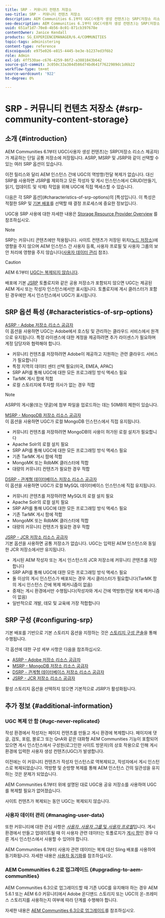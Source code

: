 ```yaml
---
title: SRP - 커뮤니티 컨텐츠 저장소
seo-title: SRP - 커뮤니티 컨텐츠 저장소
description: AEM Communities 6.1부터 UGC(사용자 생성 컨텐츠)는 SRP(저장소 리소스 제공자)가 제공하는 단일 공통 저장소에 저장됩니다
seo-description: AEM Communities 6.1부터 UGC(사용자 생성 컨텐츠)는 SRP(저장소 리소스 제공자)가 제공하는 단일 공통 저장소에 저장됩니다
uuid: 651af1d7-70e8-4b56-8c01-871cb397678e
contentOwner: Janice Kendall
products: SG_EXPERIENCEMANAGER/6.4/COMMUNITIES
topic-tags: administering
content-type: reference
discoiquuid: e975e026-e815-4445-be3e-b1237ed3f6b2
role: Admin
exl-id: 4ff530ae-c676-4259-86f2-a3881843b642
source-git-commit: 3c050c33a384d586d74bd641f7622989dc1d6b22
workflow-type: tm+mt
source-wordcount: '922'
ht-degree: 0%

---
```


# SRP - 커뮤니티 컨텐츠 저장소 {#srp-community-content-storage}

## 소개 {#introduction}

AEM Communities 6.1부터 UGC(사용자 생성 컨텐츠)는 SRP(저장소 리소스 제공자)가 제공하는 단일 공통 저장소에 저장됩니다. ASRP, MSRP 및 JSRP와 같이 선택할 수 있는 여러 SRP 옵션이 있습니다.

이전 릴리스와 달리 AEM 인스턴스 간에 UGC의 역방향/전달 복제가 없습니다. 대신 SRP를 사용하면 JSRP를 제외하고 모든 작성자 및 게시 인스턴스에서 CRUD(만들기, 읽기, 업데이트 및 삭제) 작업을 위해 UGC에 직접 액세스할 수 있습니다.

다음은 각 SRP 옵션](#characteristics-of-srp-options)의 [특성입니다. 이 특성은 적절한 SRP 및 [기본 배포](topologies.md)를 선택할 때 결정 프로세스에 중요한 정보입니다.

UGC용 SRP 사용에 대한 자세한 내용은 [Storage Resource Provider Overview](srp.md) 를 참조하십시오.

>[!NOTE]
>
>SRP는 커뮤니티 콘텐츠에만 적용됩니다. 사이트 컨텐츠가 저장된 위치([노드 저장소](../../help/sites-deploying/data-store-config.md))에 영향을 주지 않으며 AEM 인스턴스 간 사용자 등록, 사용자 프로필 및 사용자 그룹의 보안 처리에 영향을 주지 않습니다([사용자 데이터 관리](#managing-user-data) 참조).

>[!CAUTION]
>
>AEM 6.1부터 [UGC는 복제되지 않습니다](#ugc-never-replicated).
>
>배포에 기본 [JSRP](topologies.md#jsrp) 토폴로지와 같은 공용 저장소가 포함되지 않으면 UGC는 제공된 AEM 게시 또는 작성자 인스턴스에서만 표시됩니다. 토폴로지에 게시 클러스터가 포함된 경우에만 게시 인스턴스에서 UGC가 표시됩니다.

## SRP 옵션 특성 {#characteristics-of-srp-options}

[ASRP - Adobe 저장소 리소스 공급자](asrp.md)\
이 옵션을 사용하면 UGC는 Adobe에서 호스팅 및 관리하는 클라우드 서비스에서 원격으로 유지됩니다. 특정 라이센스에 대한 계정을 제공하려면 추가 라이센스가 필요하며 계정 담당자와 협력해야 합니다.

* 커뮤니티 컨텐츠를 저장하려면 Adobe이 제공하고 지원하는 관련 클라우드 서비스가 필요합니다
* 특정 지역의 데이터 센터 선택 필요(미국, EMEA, APAC)
* SRP API를 통해 UGC에 대한 모든 프로그래밍 방식 액세스 필요
* TarMK 게시 팜에 적합
* 로컬 스토리지에 투자할 의사가 없는 경우 적합

>[!NOTE]
>
>ASRP의 게시물(또는 댓글)에 첨부 파일을 업로드하는 데는 50MB의 제한이 있습니다.

[MSRP - MongoDB 저장소 리소스 공급자](msrp.md)\
이 옵션을 사용하면 UGC가 로컬 MongoDB 인스턴스에서 직접 유지됩니다.

* 커뮤니티 컨텐츠를 저장하려면 MongoDB의 사용이 허가된 로컬 설치가 필요합니다
* Apache Solr의 로컬 설치 필요
* SRP API를 통해 UGC에 대한 모든 프로그래밍 방식 액세스 필요
* 기존 TarMK 게시 팜에 적합
* MongoMK 또는 RdbMK 클러스터에 적합
* 대량의 커뮤니티 컨텐츠가 필요한 경우 적합

[DSRP - 관계형 데이터베이스 저장소 리소스 공급자](dsrp.md)\
이 옵션을 사용하면 UGC가 로컬 MySQL 데이터베이스 인스턴스에 직접 유지됩니다.

* 커뮤니티 콘텐츠를 저장하려면 MySQL의 로컬 설치 필요
* Apache Solr의 로컬 설치 필요
* SRP API를 통해 UGC에 대한 모든 프로그래밍 방식 액세스 필요
* 기존 TarMK 게시 팜에 적합
* MongoMK 또는 RdbMK 클러스터에 적합
* 대량의 커뮤니티 컨텐츠가 필요한 경우 적합

[JSRP - JCR 저장소 리소스 공급자](jsrp.md)\
기본 옵션을 사용하면 공통 저장소가 없습니다. UGC는 입력된 AEM 인스턴스와 동일한 JCR 저장소에서만 유지됩니다.

* 게시된 AEM 작성자 또는 게시 인스턴스의 JCR 저장소에 커뮤니티 콘텐츠를 저장합니다
* SRP API를 통해 UGC에 대한 모든 프로그래밍 방식 액세스 필요
* 둘 이상의 게시 인스턴스가 배포되는 경우 게시 클러스터가 필요합니다(TarMK 팜의 게시 인스턴스 간에 복제 메커니즘이 없음)
* 중재는 게시 환경에서만 수행됩니다(작성자와 게시 간에 역방향/전달 복제 메커니즘이 없음)
* 일반적으로 개발, 데모 및 교육에 가장 적합합니다

## SRP 구성 {#configuring-srp}

기본 배포를 기반으로 기본 스토리지 옵션을 지정하는 것은 [스토리지 구성 콘솔](srp-config.md)을 통해 수행됩니다.

각 옵션에 대한 구성 세부 사항은 다음을 참조하십시오.

* [ASRP - Adobe 저장소 리소스 공급자](asrp.md)
* [MSRP - MongoDB 저장소 리소스 공급자](msrp.md)
* [DSRP - 관계형 데이터베이스 저장소 리소스 공급자](dsrp.md)
* [JSRP - JCR 저장소 리소스 공급자](jsrp.md)

활성 스토리지 옵션을 선택하지 않으면 기본적으로 JSRP가 활성화됩니다.

## 추가 정보 {#additional-information}

### UGC 복제 안 함 {#ugc-never-replicated}

작성 환경에서 작성자는 페이지 컨텐츠를 만들고 게시 환경에 복제합니다. 페이지에 댓글, 검토, 포럼, 블로그 또는 QnA와 같은 대화형 AEM Communities 기능이 포함되어 있으면 게시 인스턴스에서 구성원(로그인한 사이트 방문자)의 상호 작용으로 인해 게시 환경에 입력한 사용자 생성 컨텐츠(UGC)가 발생합니다.

이전에는 이 커뮤니티 컨텐츠가 작성자 인스턴스로 역복제되고, 작성자에서 게시 인스턴스로 복제되었습니다. 역방향 및 순방향 복제를 통해 AEM 인스턴스 간의 일관성을 유지하는 것은 문제가 되었습니다.

AEM Communities 6.1부터 위에 설명된 대로 UGC용 공유 저장소를 사용하여 UGC를 복제할 필요가 없어졌습니다.

사이트 컨텐츠가 복제되는 동안 UGC는 복제되지 않습니다.

### 사용자 데이터 관리 {#managing-user-data}

또한 커뮤니티에 대한 관심 사항은 [*사용자*, *사용자 그룹* 및 *사용자 프로필*](users.md)&#x200B;입니다. 게시 환경에서 만들고 업데이트될 때 이 사용자 관련 데이터는 토폴로지가 [게시 팜](../../help/sites-deploying/recommended-deploys.md#tarmk-farm)인 경우 다른 게시 인스턴스에서 사용할 수 있어야 합니다.

AEM Communities 6.1부터 사용자 관련 데이터는 복제 대신 Sling 배포를 사용하여 동기화됩니다. 자세한 내용은 [사용자 동기화](sync.md)를 참조하십시오.

### AEM Communities 6.2로 업그레이드 {#upgrading-to-aem-communities}

AEM Communities 6.3으로 업그레이드할 때 기존 UGC를 유지해야 하는 경우 AEM 5.6.1 또는 AEM 6.0 커뮤니티에서 Adobe 온디맨드 스토리지 또는 UGC의 온-프레미스 스토리지를 사용하는지 여부에 따라 단계를 수행해야 합니다.

자세한 내용은 [AEM Communities 6.3으로 업그레이드](upgrade.md)를 참조하십시오.
